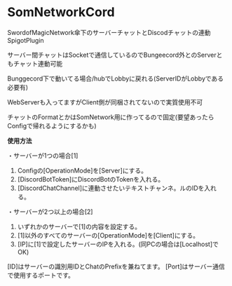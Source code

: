 # SomNetworkCord
SwordofMagicNetwork傘下のサーバーチャットとDiscodチャットの連動SpigotPlugin

サーバー間チャットはSocketで通信しているのでBungeecord外とのServerともチャット連動可能

Bunggecord下で動いてる場合/hubでLobbyに戻れる(ServerIDがLobbyである必要有)

WebServerも入ってますがClient側が同梱されてないので実質使用不可

チャットのFormatとかはSomNetwork用に作ってるので固定(要望あったらConfigで帰れるようにするかも)

**使用方法**

・サーバーが1つの場合[1]
  1. Configの[OperationMode]を[Server]にする。
  2. [DiscordBotToken]にDiscordBotのTokenを入れる。
  3. [DiscordChatChannel]に連動させたいテキストチャンネ。ルのIDを入れる。
 
・サーバーが2つ以上の場合[2]
  1. いずれかのサーバーで[1]の内容を設定する。
  2. [1]以外のすべてのサーバーの[OperationMode]を[Client]にする。
  3. [IP]に[1]で設定したサーバーのIPを入れる。(同PCの場合は[Localhost]でOK)
 
[ID]はサーバーの識別用IDとChatのPrefixを兼ねてます。
[Port]はサーバー通信で使用するポートです。
